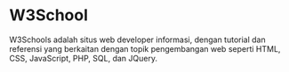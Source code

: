 # W3School
W3Schools adalah situs web developer informasi, dengan tutorial dan referensi yang berkaitan dengan topik pengembangan web seperti HTML, CSS, JavaScript, PHP, SQL, dan JQuery.